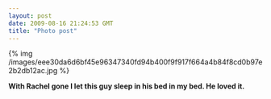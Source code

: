 ```yaml
---
layout: post
date: 2009-08-16 21:24:53 GMT
title: "Photo post"
---
```

{% img /images/eee30da6d6bf45e96347340fd94b400f9f917f664a4b84f8cd0b97e2b2db12ac.jpg %}

<b>With Rachel gone I let this guy sleep in his bed in my bed. He loved it.</b>